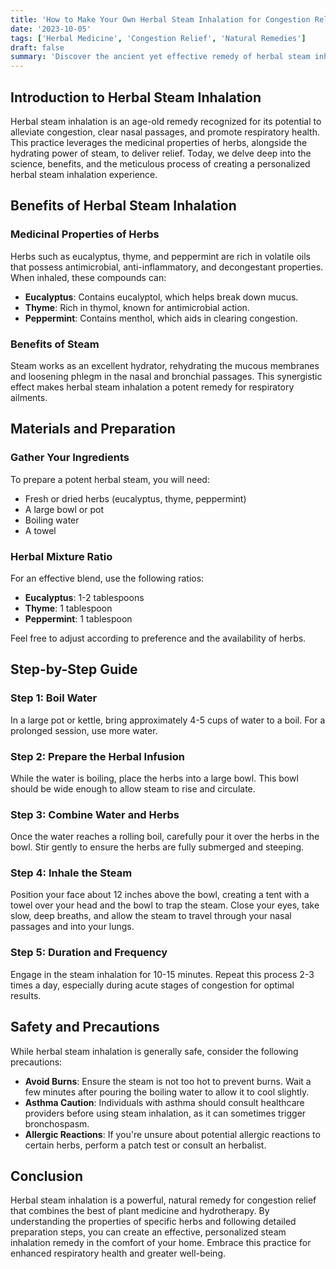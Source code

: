 ```yaml
---
title: 'How to Make Your Own Herbal Steam Inhalation for Congestion Relief'
date: '2023-10-05'
tags: ['Herbal Medicine', 'Congestion Relief', 'Natural Remedies']
draft: false
summary: 'Discover the ancient yet effective remedy of herbal steam inhalation for alleviating congestion and promoting respiratory health. Learn the step-by-step process and best practices to create your own healing steam at home.'
---
```


## Introduction to Herbal Steam Inhalation

Herbal steam inhalation is an age-old remedy recognized for its potential to alleviate congestion, clear nasal passages, and promote respiratory health. This practice leverages the medicinal properties of herbs, alongside the hydrating power of steam, to deliver relief. Today, we delve deep into the science, benefits, and the meticulous process of creating a personalized herbal steam inhalation experience.

## Benefits of Herbal Steam Inhalation

### Medicinal Properties of Herbs

Herbs such as eucalyptus, thyme, and peppermint are rich in volatile oils that possess antimicrobial, anti-inflammatory, and decongestant properties. When inhaled, these compounds can:

- **Eucalyptus**: Contains eucalyptol, which helps break down mucus.
- **Thyme**: Rich in thymol, known for antimicrobial action.
- **Peppermint**: Contains menthol, which aids in clearing congestion.

### Benefits of Steam

Steam works as an excellent hydrator, rehydrating the mucous membranes and loosening phlegm in the nasal and bronchial passages. This synergistic effect makes herbal steam inhalation a potent remedy for respiratory ailments.

## Materials and Preparation

### Gather Your Ingredients

To prepare a potent herbal steam, you will need:

- Fresh or dried herbs (eucalyptus, thyme, peppermint)
- A large bowl or pot
- Boiling water
- A towel

### Herbal Mixture Ratio

For an effective blend, use the following ratios:

- **Eucalyptus**: 1-2 tablespoons
- **Thyme**: 1 tablespoon
- **Peppermint**: 1 tablespoon

Feel free to adjust according to preference and the availability of herbs.

## Step-by-Step Guide

### Step 1: Boil Water

In a large pot or kettle, bring approximately 4-5 cups of water to a boil. For a prolonged session, use more water.

### Step 2: Prepare the Herbal Infusion

While the water is boiling, place the herbs into a large bowl. This bowl should be wide enough to allow steam to rise and circulate.

### Step 3: Combine Water and Herbs

Once the water reaches a rolling boil, carefully pour it over the herbs in the bowl. Stir gently to ensure the herbs are fully submerged and steeping.

### Step 4: Inhale the Steam

Position your face about 12 inches above the bowl, creating a tent with a towel over your head and the bowl to trap the steam. Close your eyes, take slow, deep breaths, and allow the steam to travel through your nasal passages and into your lungs.

### Step 5: Duration and Frequency

Engage in the steam inhalation for 10-15 minutes. Repeat this process 2-3 times a day, especially during acute stages of congestion for optimal results.

## Safety and Precautions

While herbal steam inhalation is generally safe, consider the following precautions:

- **Avoid Burns**: Ensure the steam is not too hot to prevent burns. Wait a few minutes after pouring the boiling water to allow it to cool slightly.
- **Asthma Caution**: Individuals with asthma should consult healthcare providers before using steam inhalation, as it can sometimes trigger bronchospasm.
- **Allergic Reactions**: If you're unsure about potential allergic reactions to certain herbs, perform a patch test or consult an herbalist.

## Conclusion

Herbal steam inhalation is a powerful, natural remedy for congestion relief that combines the best of plant medicine and hydrotherapy. By understanding the properties of specific herbs and following detailed preparation steps, you can create an effective, personalized steam inhalation remedy in the comfort of your home. Embrace this practice for enhanced respiratory health and greater well-being.